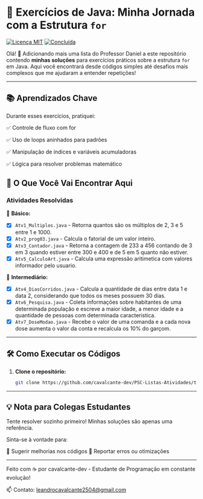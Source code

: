 # 🚀 Exercícios de Java: Minha Jornada com a Estrutura `for`

[![Licença MIT](https://img.shields.io/badge/Licença-MIT-green.svg)](LICENSE)
[![Concluída](https://img.shields.io/badge/Concluída-brightgreen)](https://github.com/cavalcante-dev/PSC-Listas-Atividades/tree/main/ProfessorGlender/Lista03)

Olá! 👋 Adicionando mais uma lista do Professor Daniel a este repositório contendo **minhas soluções** para exercícios práticos sobre a estrutura `for` em Java. 
Aqui você encontrará desde códigos simples até desafios mais complexos que me ajudaram a entender repetições!

---

## 📚 Aprendizados Chave
Durante esses exercícios, pratiquei:

✅ Controle de fluxo com for

✅ Uso de loops aninhados para padrões

✅ Manipulação de índices e variáveis acumuladoras

✅ Lógica para resolver problemas matemático

## 📌 O Que Você Vai Encontrar Aqui

### **Atividades Resolvidas**  
🔹 **Básico:**  
- [X] `Atv1_Multiplos.java` - Retorna quantos são os múltiplos de 2, 3 e 5 entre 1 e 1000.
- [X] `Atv2_prog03.java` - Calcula o fatorial de um valor inteiro. 
- [X] `Atv3_Contador.java` - Retorna a contagem de 233 a 456 contando de 3 em 3 quando estiver entre 300 e 400 e de 5 em 5 quanto não estiver.
- [X] `Atv5_CalculoArt.java` - Calcula uma expressão aritimetica com valores informador pelo usuario.

🔹 **Intermediário:**  
- [X] `Atv4_DiasCorridos.java` - Calcula a quantidade de dias entre data 1 e data 2, considerando que todos os meses possuem 30 dias. 
- [X] `Atv6_Pesquisa.java` - Coleta informações sobre habitantes de uma determinada população e escreve a maior idade, a menor idade e a quantidade de pessoas com determinada caracteristica.  
- [X] `Atv7_DoseModao.java` - Recebe o valor de uma comanda e a cada nova dose aumenta o valor da conta e recalcula os 10% do garçom.

---

## 🛠️ Como Executar os Códigos

1. **Clone o repositório:**  
   ```bash
   git clone https://github.com/cavalcante-dev/PSC-Listas-Atividades/tree/main/ProfessorGlender/Lista03

---

## 💡 Nota para Colegas Estudantes
Tente resolver sozinho primeiro! Minhas soluções são apenas uma referência.

Sinta-se à vontade para:

🔄 Sugerir melhorias nos códigos
🐛 Reportar erros ou otimizações

---

Feito com ☕ por cavalcante-dev - Estudante de Programação em constante evolução!

📫 Contato: leandrocavalcante2504@gmail.com